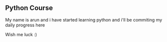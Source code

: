 ## Python Course


My name is arun and i have started learning python and i'll be commiting my daily progress here

Wish me luck :)
    